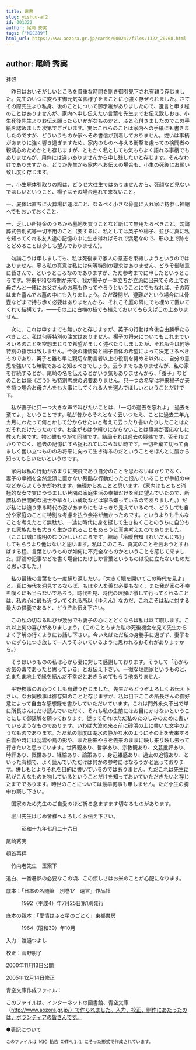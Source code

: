 ```yaml
---
title: 遺書
slug: yishuu-af2
id: 001322
author: 尾崎 秀実
tags: ["NDC289"]
html_url: https://www.aozora.gr.jp/cards/000242/files/1322_20768.html
---
```


## author: 尾崎 秀実

拝啓

　昨日はおいそがしいところを貴重な時間を割き御引見下され有難う存じました。先生のいつに変らず御元気な御様子をまことに心強く存ぜられました。さてその際先生より私身、後のことについて御示唆がありましたので、遺言と申す程のことはありませんが、家内へ申し伝えたい言葉を先生までお伝え致しおき、小生死後先生よりお伝え願ったらいかがなものかと、ふと心付きましたのでこの手紙を認めました次第でございます。実はこれらのことは家内への手紙にも書きましたのですが、どういうものか家へその書信が到着しておりません。或いは事柄があまりに強く響き過ぎますため、家内のものへ与える衝撃を慮っての検閲者の親切心のためかとも存じますが、ともかく私としても気もちよく語れる事柄でもありませんが、用件には違いありませんから申し残したいと存じます。そんなわけでありますから、どうか先生から家内へお伝えの場合も、小生の死後にお願い致し度く存じます。


一、小生屍体引取りの際は、どうせ大往生ではありませんから、死顔など見ないでほしいということ、楊子はその場合連れて来ないこと。

一、屍体は直ちに火葬場に運ぶこと、なるべく小さな骨壺に入れ家に持参し神棚へでもおいておくこと。

一、乏しい所持金のうちから墓地を買うことなど断じて無用たるべきこと。勿論葬式告別式等一切不用のこと（要するに、私としては英子や楊子、並びに真に私を知ってくれる友人達の記憶の中に生き得ればそれで満足なので、形の上で跡をとどめることは少しも望んでおりません）。



　勿論こうは申しましても、私は死後まで家人の意志を束縛しようというのではありません、寧ろ私の真意は私には何等特別の要求はありません、どうぞ御随意に皆さんで、というところなのでありますが、ただ参考までに申したというところです。将来平和な時期が来て、我が楊子が一本立ちが立派に出来てその上でお母さんと一緒にお父さんのお墓も作ってやろうということにでもなれば、その時はまた喜んでお墓の中にも入りましょう。ただ疎開だ、避難だという場合には骨壺などまで持ち歩く必要はありませんから、それこそ庭の隅にでも埋めて置いてくれて結構です。――その上に白梅の枝でも植えておいてもらえばこの上ありません。

　次に、これは申すまでも無いかと存じますが、英子の行動は今後自由勝手たるべきこと。私は何等特別の注文はありません。楊子の将来についてもこれまでいろいろのことを空想まじりで希望がましく述べたりしましたが、それも今は何等特別の指示は致しません。今後の諸情勢と楊子自体の希望によって決定さるべきものであり、英子と雖も単に親切な助言者以上の役割を努める以外に、自分の意思を強いても無駄であると知るべきでしょう。云うまでもありませんが、私の家を存続するとか、尾崎の名を伝えるとかいう気もありませんから、「養子」などのことは毫《ごう》も特別考慮の必要ありません。只一つの希望は将来楊子が夫を持つ場合お母さんをも大事にしてくれる人を選んでほしいということだけです。

　私が妻子に只一つ大きな声で叫びたいことは、「一切の過去を忘れよ」「過去を棄てよ」ということです。私が昔からそれとなく云いつたえ、ことに過去二年九カ月にわたって何とかして分からせたいと考えて云ったり書いたりしたことはただそれだけだったのです。お金がもはや頼りにならないことは事実が否応なしに教えた筈です。物と雖もやがて同様です。結局それは過去の残骸です。否そればかりでなく、過去の記憶にすら捉われてはならない時です。一切を棄て切って勇ましく奮い立つもののみ将来に向って生き得るのだということをほんとに腹から知ってもらいたいというのです。

　家内は私の行動があまりに突飛であり自分のことを思わないばかりでなく、妻子の幸福を全然念頭に置かない残酷な行動だったと恨んでいることが手紙の中などからよくうかがわれます。無理からぬことと思います。（家内はもともと消極的な女で実につつましい片隅の家庭生活の幸福だけを私に望んでいたので、所謂私の世間的な出世や華々しい成功などは寧ろ嫌っているのでありました。）だが私には迫り来る時代の姿があまりにもはっきり見えているので、どうしても自分や家庭のことに特別な考慮を払う余裕が無かったのです。というよりもそんなことを考えたとて無駄だ、一途に時代に身を挺して生き抜くことのうちに自分もまた家族たちも大きく生かされることもあろうと真実考えたのでありました。（ここは誠に説明のむつかしいところです。結局「冷暖自知《れいだんじち》」してもらうより他はないと思います。私はこのころ、真実のことを云おうとすればする程、言葉というものが如何に不完全なものかということを感じて来ました。評論や記事などを書く場合にだけしか言葉というものは役に立たないものだと思いました。）

　私の最後の言葉をも一度繰り返したい。「大きく眼を開いてこの時代を見よ」と。真に時代を洞見するならば、もはや人を羨む必要もなく、また我が家の不幸を嘆くにも当らないであろう。時代を見、時代の理解に徹して行ってくれることは、私の心に最も近づいてくれる所以《ゆえん》なのだ、これこそは私に対する最大の供養であると、どうぞお伝え下さい。

　この私の切なる叫びが幾分でも妻子の心にとどくならば私は以て瞑します。これ以上何の喜びがありましょう。（このこともまた私の死後機会を見て先生からよく了解の行くようにお話し下さい。今いえばただ私の身勝手に過ぎず、妻子をいたずらにつき放して一人うそぶいているように思われるおそれがありますから。）

　そうはいうものの私は心から妻に対して感謝しております。そうして「心からお気の毒であったと思っている」とお伝え下さい。一徹な理想家というものと、たまたま地上で縁を結んだ不幸だとあきらめてもらう他ありません。

　平野検事のお心づくしも有難う存じました。先生からどうぞよろしくお伝え下さい。なお同検事は御存知のことと存じますが、私は目下ここの所長さんの御好意によって自由な感想録を書かしていただいています。これは門外永久不出で単に所長さんにだけ読んでいただく、それも私の生前にはお目にかけないということにして御諒解を願っております。従ってそれはただ私のたのしみのために書いているようなものであります。いわば大波の来る前に砂浜の上に書いた文字のようなものであります。ただ私の態度は湖水の静かな水のようにその上を去来する白雲や時には乱雲や鳥の影や、また樹影やらを去来のままに映し来り映し去って行きたいと思っています。世界観あり、哲学あり、宗教観あり、文芸批評あり、時評あり、慨世あり、経綸あり、論策あり、身辺雑感あり、過去の追憶あり、といった有様で、よく読んでいただけば何かの参考にはなろうかと思っております。併しもとよりそれを目的に書いているのではありません。ただこれは先生に私がこんなものを物しているということだけを知っておいていただきたいと存じたまでであります。時世のことについては最早何事も申しません。ただ小生の胸中お察し下さい。

　国家のため先生のご自愛のほど祈る念ますます切なるものがあります。

　堀川先生はじめ皆様へよろしくお伝え下さい。

　　　昭和十九年七月二十六日

尾崎秀実

頓首再拝



　竹内老先生　玉案下

追白、一番暑熱の必要なこの頃、この涼しさはお米のことが心配になります。













底本：「日本の名随筆　別巻17　遺言」作品社


　　　1992（平成4）年7月25日第1刷発行

底本の親本：「愛情はふる星のごとく」東都書房

　　　1964（昭和39）年10月

入力：渡邉つよし

校正：菅野朋子

2000年11月13日公開

2005年12月14日修正

青空文庫作成ファイル：

このファイルは、インターネットの図書館、青空文庫（http://www.aozora.gr.jp/）で作られました。入力、校正、制作にあたったのは、ボランティアの皆さんです。









●表記について


	このファイルは W3C 勧告 XHTML1.1 にそった形式で作成されています。